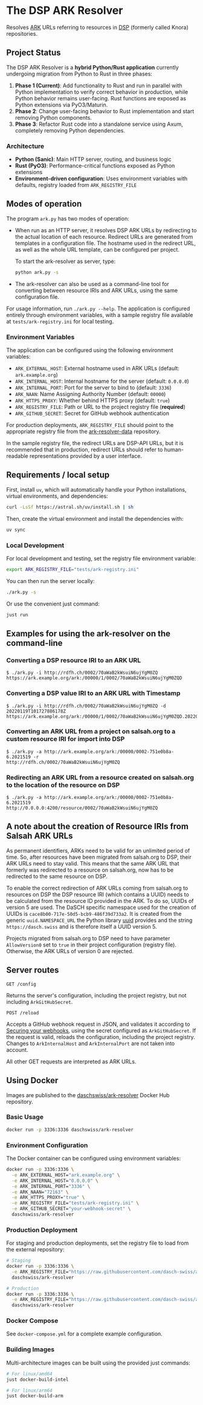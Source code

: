 # The DSP ARK Resolver

Resolves [ARK](https://tools.ietf.org/html/draft-kunze-ark-18) URLs referring to
resources in [DSP](https://dsp.dasch.swiss/) (formerly called Knora) repositories.

## Project Status

The DSP ARK Resolver is a **hybrid Python/Rust application** currently undergoing migration from Python to Rust in three phases:

1. **Phase 1 (Current)**: Add functionality to Rust and run in parallel with Python implementation to verify correct behavior in production, while Python behavior remains user-facing. Rust functions are exposed as Python extensions via PyO3/Maturin.
2. **Phase 2**: Change user-facing behavior to Rust implementation and start removing Python components.
3. **Phase 3**: Refactor Rust code into a standalone service using Axum, completely removing Python dependencies.

### Architecture
- **Python (Sanic)**: Main HTTP server, routing, and business logic
- **Rust (PyO3)**: Performance-critical functions exposed as Python extensions
- **Environment-driven configuration**: Uses environment variables with defaults, registry loaded from `ARK_REGISTRY_FILE`

## Modes of operation

The program `ark.py` has two modes of operation:

- When run as an HTTP server, it resolves DSP ARK URLs by redirecting
  to the actual location of each resource. Redirect URLs are generated
  from templates in a configuration file. The hostname used in the
  redirect URL, as well as the whole URL template, can be configured per
  project.

  To start the ark-resolver as server, type:
  ```bash
  python ark.py -s
  ```

- The ark-resolver can also be used as a command-line tool for converting between
  resource IRIs and ARK URLs, using the same configuration file.

For usage information, run `./ark.py --help`. The application is configured entirely through environment variables, with a sample registry file available at `tests/ark-registry.ini` for local testing.

### Environment Variables

The application can be configured using the following environment variables:

- `ARK_EXTERNAL_HOST`: External hostname used in ARK URLs (default: `ark.example.org`)
- `ARK_INTERNAL_HOST`: Internal hostname for the server (default: `0.0.0.0`)
- `ARK_INTERNAL_PORT`: Port for the server to bind to (default: `3336`)
- `ARK_NAAN`: Name Assigning Authority Number (default: `00000`)
- `ARK_HTTPS_PROXY`: Whether behind HTTPS proxy (default: `true`)
- `ARK_REGISTRY_FILE`: Path or URL to the project registry file (**required**)
- `ARK_GITHUB_SECRET`: Secret for GitHub webhook authentication

For production deployments, `ARK_REGISTRY_FILE` should point to the appropriate registry file from the [ark-resolver-data](https://github.com/dasch-swiss/ark-resolver-data) repository.

In the sample registry file, the redirect URLs are DSP-API URLs,
but it is recommended that in production, redirect URLs should refer to
human-readable representations provided by a user interface.


## Requirements / local setup

First, install `uv`, which will automatically handle your Python installations,
virtual environments, and dependencies:

```bash
curl -LsSf https://astral.sh/uv/install.sh | sh
```

Then, create the virtual environment and install the dependencies with:

```bash
uv sync
```

### Local Development

For local development and testing, set the registry file environment variable:

```bash
export ARK_REGISTRY_FILE="tests/ark-registry.ini"
```

You can then run the server locally:

```bash
./ark.py -s
```

Or use the convenient just command:

```bash
just run
```


## Examples for using the ark-resolver on the command-line

### Converting a DSP resource IRI to an ARK URL

```
$ ./ark.py -i http://rdfh.ch/0002/70aWaB2kWsuiN6ujYgM0ZQ
https://ark.example.org/ark:/00000/1/0002/70aWaB2kWsuiN6ujYgM0ZQD
```

### Converting a DSP value IRI to an ARK URL with Timestamp

```
$ ./ark.py -i http://rdfh.ch/0002/70aWaB2kWsuiN6ujYgM0ZQ -d 20220119T101727886178Z
https://ark.example.org/ark:/00000/1/0002/70aWaB2kWsuiN6ujYgM0ZQD.20220119T101727886178Z
```

### Converting an ARK URL from a project on salsah.org to a custom resource IRI for import into DSP

```
$ ./ark.py -a http://ark.example.org/ark:/00000/0002-751e0b8a-6.2021519 -r
http://rdfh.ch/0002/70aWaB2kWsuiN6ujYgM0ZQ
```

### Redirecting an ARK URL from a resource created on salsah.org to the location of the resource on DSP

```
$ ./ark.py -a http://ark.example.org/ark:/00000/0002-751e0b8a-6.2021519
http://0.0.0.0:4200/resource/0002/70aWaB2kWsuiN6ujYgM0ZQ
```


## A note about the creation of Resource IRIs from Salsah ARK URLs
As permanent identifiers, ARKs need to be valid for an unlimited period of time. So, after resources have been migrated 
from salsah.org to DSP, their ARK URLs need to stay valid. This means that the same ARK URL that formerly was redirected 
to a resource on salsah.org, now has to be redirected to the same resource on DSP. 

To enable the correct redirection of ARK URLs coming from salsah.org to resources on DSP the DSP resource IRI 
(which contains a UUID) needs to be calculated from the resource ID provided in the ARK. To do so, UUIDs of version 5 
are used. The DaSCH specific namespace used for the creation of UUIDs is `cace8b00-717e-50d5-bcb9-486f39d733a2`. It is 
created from the generic `uuid.NAMESPACE_URL` the Python library [uuid](https://docs.python.org/3/library/uuid.html) 
provides and the string `https://dasch.swiss` and is therefore itself a UUID version 5.

Projects migrated from salsah.org to DSP need to have parameter `AllowVersion0` set to `true` in their project 
configuration (registry file). Otherwise, the ARK URLs of version 0 are rejected.


## Server routes

```
GET /config
```

Returns the server's configuration, including the project registry, but not
including `ArkGitHubSecret`.

```
POST /reload
```

Accepts a GitHub webhook request in JSON, and validates it according to
[Securing your webhooks](https://developer.github.com/webhooks/securing/), using
the secret configured as `ArkGitHubSecret`. If the request is valid, reloads the
configuration, including the project registry. Changes to `ArkInternalHost` and
`ArkInternalPort` are not taken into account.


All other GET requests are interpreted as ARK URLs.


## Using Docker

Images are published to the [daschswiss/ark-resolver](https://hub.docker.com/r/daschswiss/ark-resolver)
Docker Hub repository.

### Basic Usage

```bash
docker run -p 3336:3336 daschswiss/ark-resolver
```

### Environment Configuration

The Docker container can be configured using environment variables:

```bash
docker run -p 3336:3336 \
  -e ARK_EXTERNAL_HOST="ark.example.org" \
  -e ARK_INTERNAL_HOST="0.0.0.0" \
  -e ARK_INTERNAL_PORT="3336" \
  -e ARK_NAAN="72163" \
  -e ARK_HTTPS_PROXY="true" \
  -e ARK_REGISTRY_FILE="tests/ark-registry.ini" \
  -e ARK_GITHUB_SECRET="your-webhook-secret" \
  daschswiss/ark-resolver
```

### Production Deployment

For staging and production deployments, set the registry file to load from the external repository:

```bash
# Staging
docker run -p 3336:3336 \
  -e ARK_REGISTRY_FILE="https://raw.githubusercontent.com/dasch-swiss/ark-resolver-data/master/data/dasch_ark_registry_staging.ini" \
  daschswiss/ark-resolver

# Production
docker run -p 3336:3336 \
  -e ARK_REGISTRY_FILE="https://raw.githubusercontent.com/dasch-swiss/ark-resolver-data/master/data/dasch_ark_registry_prod.ini" \
  daschswiss/ark-resolver
```

### Docker Compose

See `docker-compose.yml` for a complete example configuration.

### Building Images

Multi-architecture images can be built using the provided just commands:

```bash
# For linux/amd64
just docker-build-intel

# For linux/arm64  
just docker-build-arm
```


